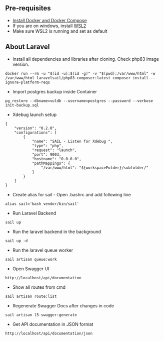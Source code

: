 ## Pre-requisites

-   [Install Docker and Docker Compose](https://docs.docker.com/compose/install/)
-   If you are on windows, install [WSL2](https://docs.microsoft.com/en-us/windows/wsl/install)
-   Make sure WSL2 is running and set as default

## About Laravel

-   Install all dependencies and libraries after cloning. Check php83 image version.

```console
docker run --rm -u "$(id -u):$(id -g)" -v "$(pwd):/var/www/html" -w /var/www/html laravelsail/php83-composer:latest composer install --ignore-platform-reqs
```

-   Import postgres backup inside Container

```console
pg_restore --dbname=vuldb --username=postgres --password --verbose  init-backup.sql
```

-   Xdebug launch setup

```console
{
    "version": "0.2.0",
    "configurations": [
        {
            "name": "SAIL - Listen for Xdebug ",
            "type": "php",
            "request": "launch",
            "port": 9003,
            "hostname": "0.0.0.0",
            "pathMappings": {
                "/var/www/html": "${workspaceFolder}/subfolder/"
            }
        }
    ]
}
```

-   Create alias for sail - Open .bashrc and add following line

```console
alias sail='bash vendor/bin/sail'
```

-   Run Laravel Backend

```console
sail up
```

-   Run the laravel backend in the background

```console
sail up -d
```

-   Run the laravel queue worker

```console
sail artisan queue:work
```

-   Open Swagger UI

```console
http://localhost/api/documentation
```

-   Show all routes from cmd

```console
sail artisan route:list
```

-   Regenerate Swagger Docs after changes in code

```console
sail artisan l5-swagger:generate
```

-   Get API documentation in JSON format

```console
http://localhost/api/documentation/json
```
